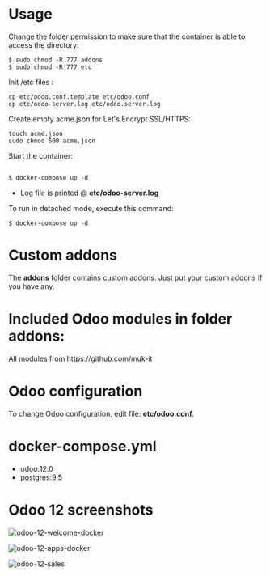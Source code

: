 # Usage

Change the folder permission to make sure that the container is able to access the directory:
```
$ sudo chmod -R 777 addons
$ sudo chmod -R 777 etc
```

Init /etc files :
```
cp etc/odoo.conf.template etc/odoo.conf
cp etc/odoo-server.log etc/odoo.server.log 
```

Create empty acme.json for Let's Encrypt SSL/HTTPS:
```
touch acme.json
sudo chmod 600 acme.json
```

Start the container:
```

$ docker-compose up -d
```

* Log file is printed @ **etc/odoo-server.log**

To run in detached mode, execute this command:

```
$ docker-compose up -d
```

# Custom addons

The **addons** folder contains custom addons. Just put your custom addons if you have any.

# Included Odoo modules in folder addons:

All modules from https://github.com/muk-it

# Odoo configuration

To change Odoo configuration, edit file: **etc/odoo.conf**.

# docker-compose.yml

* odoo:12.0
* postgres:9.5


# Odoo 12 screenshots

![odoo-12-welcome-docker](screenshots/odoo-12-welcome-screenshot.png)

![odoo-12-apps-docker](screenshots/odoo-12-apps-screenshot.png)

![odoo-12-sales](screenshots/odoo-12-sales-screen.png)
